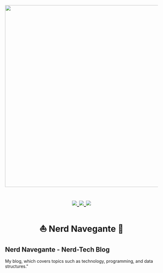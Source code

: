 <h1 align="center">
<a href='#'><img src="https://raw.githubusercontent.com/catppuccin/catppuccin/main/assets/palette/macchiato.png" width="600px"/></a>
  <br>
  <br>
  <div>
    <a href="https://github.com/marcelldac/nerd_navegante/issues">
        <img src="https://img.shields.io/github/issues/marcelldac/nerd_navegante?color=fab387&labelColor=303446&style=for-the-badge">
    </a>
    <a href="https://github.com/marcelldac/nerd_navegante/stargazers">
        <img src="https://img.shields.io/github/stars/marcelldac/nerd_navegante?color=ca9ee6&labelColor=303446&style=for-the-badge">
    </a>
    <a href="https://github.com/marcelldac/nerd_navegante">
        <img src="https://img.shields.io/github/repo-size/marcelldac/nerd_navegante?color=ea999c&labelColor=303446&style=for-the-badge">
    </a>
    </div>
   </h1>

<h1 align="center">⛵ Nerd Navegante 🤖</h1>

## Nerd Navegante - Nerd-Tech Blog

My blog, which covers topics such as technology, programming, and data structures."
